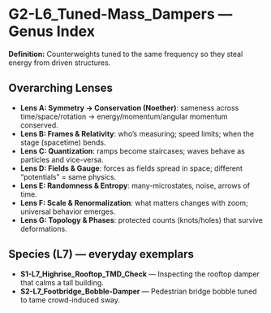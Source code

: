 # G2-L6_Tuned-Mass_Dampers — Genus Index
**Definition:** Counterweights tuned to the same frequency so they steal energy from driven structures.

## Overarching Lenses

- **Lens A: Symmetry -> Conservation (Noether)**: sameness across time/space/rotation → energy/momentum/angular momentum conserved.
- **Lens B: Frames & Relativity**: who’s measuring; speed limits; when the stage (spacetime) bends.
- **Lens C: Quantization**: ramps become staircases; waves behave as particles and vice-versa.
- **Lens D: Fields & Gauge**: forces as fields spread in space; different “potentials” = same physics.
- **Lens E: Randomness & Entropy**: many-microstates, noise, arrows of time.
- **Lens F: Scale & Renormalization**: what matters changes with zoom; universal behavior emerges.
- **Lens G: Topology & Phases**: protected counts (knots/holes) that survive deformations.

## Species (L7) — everyday exemplars
- **S1-L7_Highrise_Rooftop_TMD_Check** — Inspecting the rooftop damper that calms a tall building.
- **S2-L7_Footbridge_Bobble-Damper** — Pedestrian bridge bobble tuned to tame crowd-induced sway.

